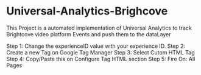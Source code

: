 # Universal-Analytics-Brighcove
This Project is a automated implementation of Universal Analytics to track Brightcove video platform Events and push them to the dataLayer





Step 1: Change the experienceID value with your experience ID.
Step 2: Create a new Tag on Google Tag Manager
Step 3: Select Cutom HTML Tag
Step 4: Copy/Paste this on Configure Tag HTML section
Step 5: Fire On: All Pages
